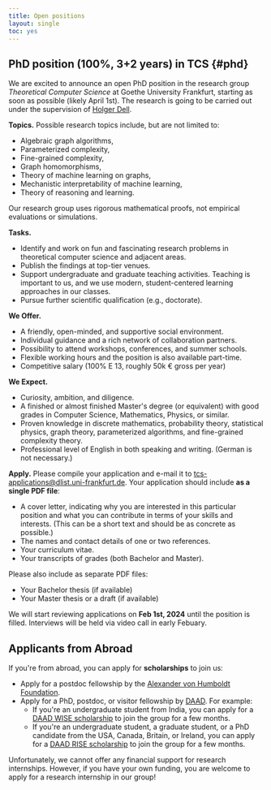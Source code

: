 ```yaml
---
title: Open positions
layout: single
toc: yes
---
```


## PhD position (100%, 3+2 years) in TCS {#phd}

We are excited to announce an open PhD position in the research group _Theoretical Computer Science_ at Goethe University Frankfurt, starting as soon as possible (likely April 1st).
The research is going to be carried out under the supervision of [Holger Dell](/~dell).

**Topics.**
Possible research topics include, but are not limited to:

- Algebraic graph algorithms,
- Parameterized complexity,
- Fine-grained complexity,
- Graph homomorphisms,
- Theory of machine learning on graphs,
- Mechanistic interpretability of machine learning,
- Theory of reasoning and learning.

Our research group uses rigorous mathematical proofs, not empirical evaluations or simulations.

**Tasks.**

- Identify and work on fun and fascinating research problems in
  theoretical computer science and adjacent areas.
- Publish the findings at top-tier venues.
- Support undergraduate and graduate teaching activities. Teaching is important to us, and we use modern, student-centered
  learning approaches in our classes.
- Pursue further scientific qualification (e.g., doctorate).

**We Offer.**

- A friendly, open-minded, and supportive social environment.
- Individual guidance and a rich network of collaboration partners.
- Possibility to attend workshops, conferences, and summer schools.
- Flexible working hours and the position is also available part-time.
- Competitive salary (100% E 13, roughly 50k € gross per year)

**We Expect.**

- Curiosity, ambition, and diligence.
- A finished or almost finished Master's degree (or equivalent) with good grades in Computer Science, Mathematics, Physics, or similar.
- Proven knowledge in discrete mathematics, probability theory, statistical physics, graph theory, parameterized algorithms, and fine-grained complexity theory.
- Professional level of English in both speaking and writing. (German is not necessary.)

**Apply.**
Please compile your application and e-mail it to [tcs-applications@dlist.uni-frankfurt.de](mailto:tcs-applications@dlist.uni-frankfurt.de). Your application should include **as a single PDF file**:

- A cover letter, indicating why you are interested in this particular position and what you can contribute in terms of your skills and interests. (This can be a short text and should be as concrete as possible.)
- The names and contact details of one or two references.
- Your curriculum vitae.
- Your transcripts of grades (both Bachelor and Master).

Please also include as separate PDF files:

- Your Bachelor thesis (if available)
- Your Master thesis or a draft (if available)

We will start reviewing applications on **Feb 1st, 2024** until the position is filled. Interviews will be held via video call in early Febuary.

<!--
## Fully-funded PhD position (3 years) in ADYN research unit

The research unit "Algorithms, Dynamics, and Information Flow in Networks" ([ADYN](https://adyn.cs.uni-frankfurt.de/)) is inviting applications for a PhD or Postdoc position, starting as soon as possible.
The research is going to be carried out at Goethe University Frankfurt under the supervision of [Holger Dell](/~dell) in collaboration with other ADYN members.

### Topics

The project has the title "Parameterized Complexity of Network Dynamics", and is about dynamic processes on graphs, such as virus, or fake news, spreading through a social network. During the project, you will learn, develop and employ mathematically provable analysis techniques for such processes. The goals are to analyze dynamic processes based on structural parameters of the graphs, to determine the parameterized and fine-grained complexity of inference and influence problems for such processes, and to develop techniques to study dynamic processes on temporal graphs.

### We Offer

- A fun and meaningful research project at the intersection of parameterized complexity, statistical physics, and graph theory.
- A friendly, open-minded, and supportive social environment.
- Individual guidance and a rich network of collaboration partners.
- Possibility to attend workshops, conferences, and summer schools.
- Flexible working hours and the position is also available part-time.
- Competitive salary (100% E 13, roughly 50k € gross per year)

### We Expect

- Curiosity, ambition, and diligence.
- A finished or almost finished Master's degree (or equivalent) with good grades in Computer Science, Mathematics, Physics, or similar.
- The inclination and ability to quickly learn about discrete mathematics, probability theory, statistical physics, graph theory, parameterized algorithms, and fine-grained complexity theory.
- Professional level of English in both speaking and writing. (German is not necessary.)
- For postdoc candidates, a strong publication record is required.

### Apply

Please compile your application and e-mail it to tcs-applications@dlist.uni-frankfurt.de. Your application should include **as a single PDF file**:

- A cover letter, indicating why you are interested in the position and what you can contribute to the project. (This does not need to be a formal letter.)
- The names and contact details of one or two references.
- Your curriculum vitae.
- Your transcripts of grades (both Bachelor and Master).

Please also include as separate PDF files:

- Your Bachelor thesis (if available)
- Your Master thesis or a draft (if available)
- For postdoc candidates: Your most important paper (that is, the one where you have written most of the text)

**The application deadline is June 16, 2023, at 2pm Frankfurt time.** We hope that all interviews will be held via video call on June 22 between 10am and 5pm Frankfurt time. If the funding agency gives final approval, which is likely, then the position can start from July or later.
-->

<!-- ## E13 Position (75%, 16 months) as a Software Developer for Algo-Learn {#algo-learn}

We are excited to announce a position that combines modern front-end development with teaching algorithms: The _Algo-Learn_ project of the Theoretical Computer Science group at Goethe University Frankfurt is seeking applications for an E13 position to develop an ambitious learning platform in Algorithms and Complexity. The position is commencing as soon as possible.
The work is going to be carried out under the supervision of [Holger Dell](/~dell).

**Project Overview.**
The project focuses on designing, developing, implementing, and evaluating exercise generators that cover foundational competencies in theoretical computer science and algorithms. The exercises will facilitate interactive problem-solving activities, providing students with hands-on experiences that can be used for practice and self-assessment. The role entails:

- Leading a team of student assistants who help develop and test the platform.
- Crafting didactic objectives for each exercise generator.
- Implementing these exercise generators using industry-standard tools, such as [TypeScript](https://www.typescriptlang.org/), [React](https://react.dev/), and [Tailwind CSS](https://tailwindcss.com/).
- Enhancing the learning experience, e.g., by incorporating gamification elements.
- Ensuring rigorous quality assurance processes.
- Collaboratively evaluating the didactic quality of tasks and the entire platform.

Our aim for the platform is to match the quality and style of Duolingo. Check out an [early prototype](https://tcs.uni-frankfurt.de/algo-learn/) and its [source code](https://github.com/goethe-tcs/algo-learn).

**We Offer.**

- A unique opportunity to shape the future of digital education in computer science.
- Collaborative working environment.
- The possibility to work on a fun and meaningful open-source project, while learning software development and leadership skills that are highly sought-after in industry.
- Flexible working hours, with potential for remote work.
- Part-time position with a competitive public-sector salary (30 hours/week, 75% E13, roughly 37k € gross per year).

**We Expect.**

- Proven knowledge in algorithms and complexity, e.g., through publications, your thesis, or tutoring experience.
- Proficiency in software development. Familiarity with front-end development is a plus.
- Capacity to lead a small team of student research assistants.
- Professional proficiency in English; German skills are a plus but not mandatory.

**Apply.**

Interested candidates are requested to compile their application and send it to [tcs-applications@dlist.uni-frankfurt.de](mailto:tcs-applications@dlist.uni-frankfurt.de). Your application should include **as a single PDF file**:

- A cover letter detailing your interest in the role and your relevant expertise.
- Reference contacts: Names and contact details of at least two references.
- Your detailed curriculum vitae.
- Your transcripts of grades (both Bachelor and Master, if available).

Please also include as separate PDF files:

- Your most relevant piece of scientific writing (e.g., publication or thesis), where you have written most of the text.

We will start reviewing applications on **October 31, 2023** until the position is filled. Interviews will be held via video call in November or later. -->

<!-- ## Two HiWi Positions (up to 40 hours per month) to help develop Algo-Learn {#algo-learn-hiwi}

If you are a student at Goethe University Frankfurt, enjoyed ALGO1, and have relevant programming experience, you can apply for a HiWi position to help develop the [Algo-Learn](https://tcs.uni-frankfurt.de/algo-learn) platform!
It is an open-source project, and you can look at the source code here: [github.com/goethe-tcs/algo-learn](https://github.com/goethe-tcs/algo-learn).
We expect that you work from the Bockenheim office for at least 5 hours per week, in the remaining hours you can also work remotely.
Please apply by sending an informal email to [tcs-applications@dlist.uni-frankfurt.de](mailto:tcs-applications@dlist.uni-frankfurt.de).
Please use "Algo-Learn HiWi" in the subject line, and include your motivation for applying, your grades in DISMOD, ALGO1, and ALGO2, as well as a short description of your relevant programming experience. -->

## Applicants from Abroad

<!-- There are currently no open positions in the TCS team at Goethe University Frankfurt. -->

If you're from abroad, you can apply for **scholarships** to join us:

- Apply for a postdoc fellowship by the [Alexander von Humboldt Foundation](https://www.humboldt-foundation.de/en/apply/sponsorship-programmes/humboldt-research-fellowship).
- Apply for a PhD, postdoc, or visitor fellowship by [DAAD](https://www2.daad.de/deutschland/stipendium/datenbank/en/21148-scholarship-database/). For example:
  - If you're an undergraduate student from India, you can apply for a [DAAD WISE scholarship](https://daad.de/go/en/stipa50015295) to join the group for a few months.
  - If you're an undergraduate student, a graduate student, or a PhD candidate from the USA, Canada, Britain, or Ireland, you can apply for a [DAAD RISE scholarship](https://www.daad.de/rise/en/) to join the group for a few months.

Unfortunately, we cannot offer any financial support for research internships. However, if you have your own funding, you are welcome to apply for a research internship in our group!
